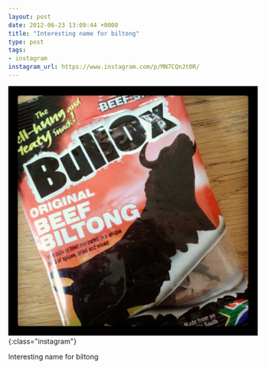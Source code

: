 ```yaml
---
layout: post
date: 2012-06-23 13:09:44 +0000
title: "Interesting name for biltong"
type: post
tags:
- instagram
instagram_url: https://www.instagram.com/p/MN7CQnJt0R/
---
```


![Instagram - MN7CQnJt0R](/assets/MN7CQnJt0R.jpg){:class="instagram"}

Interesting name for biltong
